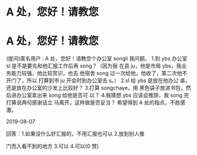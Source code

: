 # A 处，您好！请教您

# A 处，您好！请教您

(提问)匿名用户 : A 处，您好！请教您个办公室 songli 我问题。 1.到 ybs 办公室 sl 是不是要先和他汇报工作后再 song？（因为我 在县 ju，他是市局 ybs，我业务能力较强，他比较赏识，也去 他宿舍 song 过一次给他，他收了，第二次他不开门了，所以 打算到市 ju 开会时到办公室去 s。） 2.sl 给 ybs 是放在他办公 桌，还是放在办公室的沙发上比较好？ 3.打算 songchaye，用 黑色袋子放进书包，然后进办公室拿出来 song 给他是否可 以？ 4.我猜想 ybs 应该会推辞，我 song 完打算说两句感谢话立 马离开，这样做是否妥当？ 希望得到 A 处的指点，不胜感 激。

2019-08-07

回答：1.如果没什么好汇报的，不用汇报也可以 2.放到别人推

门而入看不到的地方 3.可以 4.可以(0 赞)